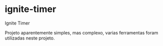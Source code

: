 # ignite-timer
Ignite Timer
<p>Projeto aparentemente simples, mas complexo, varias ferramentas foram utilizadas neste projeto.</p>
